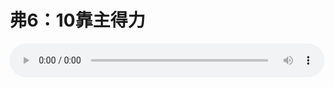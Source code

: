 # 弗6：10靠主得力

<audio style="width: 100%;" preload="false" controls controlslist="nodownload"><source src="//cdn.wechat.edu.pl/audio/mp3/old/12180.mp3" type="audio/mpeg">Your browser does not support the audio element.</audio>


